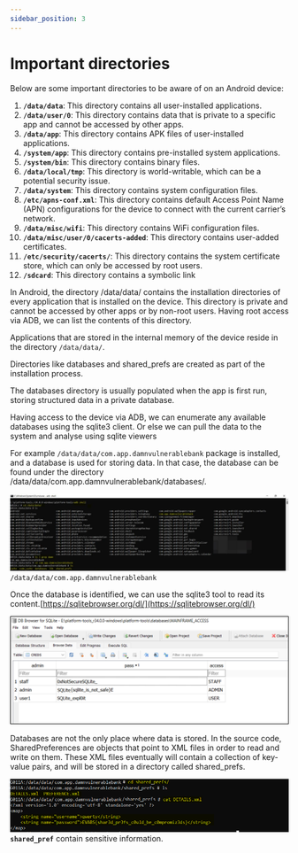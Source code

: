 ```yaml
---
sidebar_position: 3
---
```


# Important directories

Below are some important directories to be aware of on an Android device:

1. **`/data/data`**: This directory contains all user-installed applications.
2. **`/data/user/0`**: This directory contains data that is private to a specific app and cannot be accessed by other apps.
3. **`/data/app`**: This directory contains APK files of user-installed applications.
4. **`/system/app`**: This directory contains pre-installed system applications.
5. **`/system/bin`**: This directory contains binary files.
6. **`/data/local/tmp`**: This directory is world-writable, which can be a potential security issue.
7. **`/data/system`**: This directory contains system configuration files.
8. **`/etc/apns-conf.xml`**: This directory contains default Access Point Name (APN) configurations for the device to connect with the current carrier’s network.
9. **`/data/misc/wifi`**: This directory contains WiFi configuration files.
10. **`/data/misc/user/0/cacerts-added`**: This directory contains user-added certificates.
11. **`/etc/security/cacerts/`**: This directory contains the system certificate store, which can only be accessed by root users.
12. **`/sdcard`**: This directory contains a symbolic link

In Android, the directory /data/data/ contains the installation directories of every
application that is installed on the device. This directory is private and cannot be accessed by
other apps or by non-root users. Having root access via ADB, we can list the contents of this
directory.

Applications that are stored in the internal memory of the device reside in the directory
`/data/data/`.

Directories like databases and shared_prefs are created as part of the installation process.

The databases directory is usually populated when the app is first run, storing structured data
in a private database.

Having access to the device via ADB, we can enumerate any available databases using the
sqlite3 client. Or else we can pull the data to the system and analyse using sqlite viewers

For example `/data/data/com.app.damnvulnerablebank` package is installed, and a
database is used for storing data. In that case, the database can be found under the directory
/data/data/com.app.damnvulnerablebank/databases/.

![](../img/30.jpg)
`/data/data/com.app.damnvulnerablebank`

Once the database is identified, we can use the sqlite3 tool to read its
content.[https://sqlitebrowser.org/dl/](https://sqlitebrowser.org/dl/)

![](../img/31.jpg)

Databases are not the only place where data is stored. In the source code, SharedPreferences
are objects that point to XML files in order to read and write on them. These XML files
eventually will contain a collection of key-value pairs, and will be stored in a directory called
shared_prefs.

![](../img/32.jpg)
**`shared_pref`** contain sensitive information.
